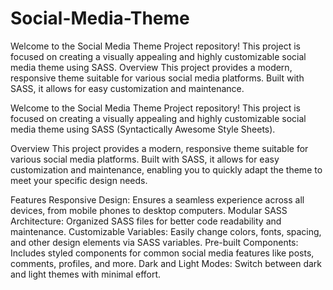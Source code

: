 # Social-Media-Theme
Welcome to the Social Media Theme Project repository! This project is focused on creating a visually appealing and highly customizable social media theme using SASS.  Overview This project provides a modern, responsive theme suitable for various social media platforms. Built with SASS, it allows for easy customization and maintenance.


Welcome to the Social Media Theme Project repository! This project is focused on creating a visually appealing and highly customizable social media theme using SASS (Syntactically Awesome Style Sheets).

Overview
This project provides a modern, responsive theme suitable for various social media platforms. Built with SASS, it allows for easy customization and maintenance, enabling you to quickly adapt the theme to meet your specific design needs.

Features
Responsive Design: Ensures a seamless experience across all devices, from mobile phones to desktop computers.
Modular SASS Architecture: Organized SASS files for better code readability and maintenance.
Customizable Variables: Easily change colors, fonts, spacing, and other design elements via SASS variables.
Pre-built Components: Includes styled components for common social media features like posts, comments, profiles, and more.
Dark and Light Modes: Switch between dark and light themes with minimal effort.
